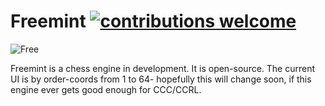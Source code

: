 # Freemint [![contributions welcome](https://img.shields.io/badge/contributions-welcome-brightgreen.svg?style=flat)](https://github.com/dwyl/esta/issues) 
![Free](https://user-images.githubusercontent.com/69566231/105227982-da9c0c00-5b16-11eb-9236-f07f9532f248.png)



Freemint is a chess engine in development. It is open-source. The current UI is by order-coords from 1 to 64- hopefully this will change soon, if this engine ever gets good enough for CCC/CCRL.
